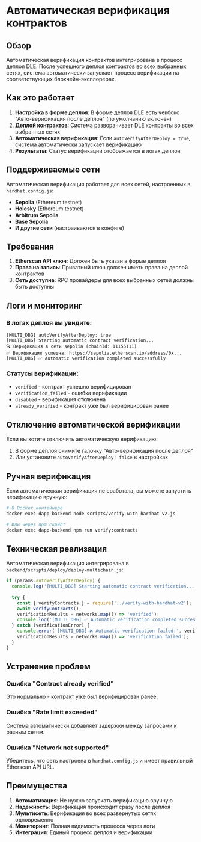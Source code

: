 # Автоматическая верификация контрактов

## Обзор

Автоматическая верификация контрактов интегрирована в процесс деплоя DLE. После успешного деплоя контрактов во всех выбранных сетях, система автоматически запускает процесс верификации на соответствующих блокчейн-эксплорерах.

## Как это работает

1. **Настройка в форме деплоя**: В форме деплоя DLE есть чекбокс "Авто-верификация после деплоя" (по умолчанию включен)
2. **Деплой контрактов**: Система разворачивает DLE контракты во всех выбранных сетях
3. **Автоматическая верификация**: Если `autoVerifyAfterDeploy = true`, система автоматически запускает верификацию
4. **Результаты**: Статус верификации отображается в логах деплоя

## Поддерживаемые сети

Автоматическая верификация работает для всех сетей, настроенных в `hardhat.config.js`:

- **Sepolia** (Ethereum testnet)
- **Holesky** (Ethereum testnet)  
- **Arbitrum Sepolia**
- **Base Sepolia**
- **И другие сети** (настраиваются в конфиге)

## Требования

1. **Etherscan API ключ**: Должен быть указан в форме деплоя
2. **Права на запись**: Приватный ключ должен иметь права на деплой контрактов
3. **Сеть доступна**: RPC провайдеры для всех выбранных сетей должны быть доступны

## Логи и мониторинг

### В логах деплоя вы увидите:

```
[MULTI_DBG] autoVerifyAfterDeploy: true
[MULTI_DBG] Starting automatic contract verification...
🔍 Верификация в сети sepolia (chainId: 11155111)
✅ Верификация успешна: https://sepolia.etherscan.io/address/0x...
[MULTI_DBG] ✅ Automatic verification completed successfully
```

### Статусы верификации:

- `verified` - контракт успешно верифицирован
- `verification_failed` - ошибка верификации
- `disabled` - верификация отключена
- `already_verified` - контракт уже был верифицирован ранее

## Отключение автоматической верификации

Если вы хотите отключить автоматическую верификацию:

1. В форме деплоя снимите галочку "Авто-верификация после деплоя"
2. Или установите `autoVerifyAfterDeploy: false` в настройках

## Ручная верификация

Если автоматическая верификация не сработала, вы можете запустить верификацию вручную:

```bash
# В Docker контейнере
docker exec dapp-backend node scripts/verify-with-hardhat-v2.js

# Или через npm скрипт
docker exec dapp-backend npm run verify:contracts
```

## Техническая реализация

Автоматическая верификация интегрирована в `backend/scripts/deploy/deploy-multichain.js`:

```javascript
if (params.autoVerifyAfterDeploy) {
  console.log('[MULTI_DBG] Starting automatic contract verification...');
  
  try {
    const { verifyContracts } = require('../verify-with-hardhat-v2');
    await verifyContracts();
    verificationResults = networks.map(() => 'verified');
    console.log('[MULTI_DBG] ✅ Automatic verification completed successfully');
  } catch (verificationError) {
    console.error('[MULTI_DBG] ❌ Automatic verification failed:', verificationError.message);
    verificationResults = networks.map(() => 'verification_failed');
  }
}
```

## Устранение проблем

### Ошибка "Contract already verified"
Это нормально - контракт уже был верифицирован ранее.

### Ошибка "Rate limit exceeded"
Система автоматически добавляет задержки между запросами к разным сетям.

### Ошибка "Network not supported"
Убедитесь, что сеть настроена в `hardhat.config.js` и имеет правильный Etherscan API URL.

## Преимущества

1. **Автоматизация**: Не нужно запускать верификацию вручную
2. **Надежность**: Верификация происходит сразу после деплоя
3. **Мультисеть**: Верификация во всех развернутых сетях одновременно
4. **Мониторинг**: Полная видимость процесса через логи
5. **Интеграция**: Единый процесс деплоя и верификации
